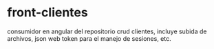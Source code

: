# front-clientes
consumidor en angular del repositorio crud clientes, incluye subida de archivos, json web token para el manejo de sesiones, etc.

